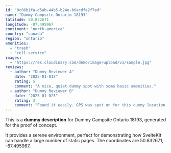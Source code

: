 ```yaml
---
id: "0c86b1fa-d5ab-44b5-b24e-b6acdfa2f7ad"
name: "Dummy Campsite Ontario 18193"
latitude: 50.832671
longitude: -87.495967
continent: "north-america"
country: "canada"
region: "ontario"
amenities:
  - "trash"
  - "cell-service"
images:
  - "https://res.cloudinary.com/demo/image/upload/v1/sample.jpg"
reviews:
  - author: "Dummy Reviewer A"
    date: "2025-01-017"
    rating: 5
    comment: "A nice, quiet dummy spot with some basic amenities."
  - author: "Dummy Reviewer B"
    date: "2025-01-025"
    rating: 3
    comment: "Found it easily. GPS was spot on for this dummy location."
---
```


This is a **dummy description** for Dummy Campsite Ontario 18193, generated for the proof of concept.

It provides a serene environment, perfect for demonstrating how SvelteKit can handle a large number of static pages. The coordinates are 50.832671, -87.495967.
